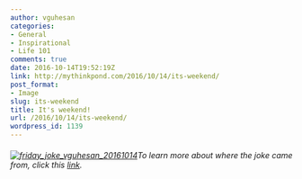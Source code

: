 ```yaml
---
author: vguhesan
categories:
- General
- Inspirational
- Life 101
comments: true
date: 2016-10-14T19:52:19Z
link: http://mythinkpond.com/2016/10/14/its-weekend/
post_format:
- Image
slug: its-weekend
title: It's weekend!
url: /2016/10/14/its-weekend/
wordpress_id: 1139
---
```


###### [![friday_joke_vguhesan_20161014](/img/2016/10/friday_joke_vguhesan_20161014.png?w=1024)](/img/2016/10/friday_joke_vguhesan_20161014.png)To learn more about where the joke came from, click this [link](https://store.particle.io/).
